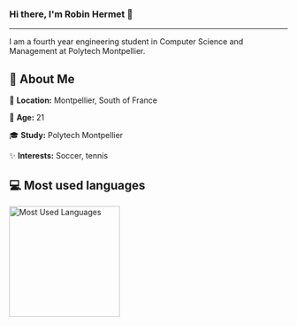 ### Hi there, I'm Robin Hermet 👋

---

I am a fourth year engineering student in Computer Science and Management at Polytech Montpellier.
## 🚀 About Me
📍 **Location:** Montpellier, South of France

📅 **Age:** 21

🎓 **Study:** Polytech Montpellier

✨ **Interests:** Soccer, tennis


## 💻 Most used languages
<img src="https://github-readme-stats.vercel.app/api/top-langs?username=robinhermet&hide=CSS,HTML&langs_count=6&theme=highcontrast&layout=compact&exclude_repo=Projet-FAR-Doc" height="200px" alt="Most Used Languages">

<!--
**RobinHermet/RobinHermet** is a ✨ _special_ ✨ repository because its `README.md` (this file) appears on your GitHub profile.

Here are some ideas to get you started:

- 🔭 I’m currently working on ...
- 🌱 I’m currently learning ...
- 👯 I’m looking to collaborate on ...
- 🤔 I’m looking for help with ...
- 💬 Ask me about ...
- 📫 How to reach me: ...
- 😄 Pronouns: ...
- ⚡ Fun fact: ...
-->
